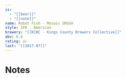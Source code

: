 ```yaml
---
is:
  - "[[beer]]"
  - "[[note]]"
name: Robot Fish - Mosaic SMaSH
style: IPA - American
brewery: "[[KCBC - Kings County Brewers Collective]]"
abv: 6.6
rating: 👍
last: "[[2017-07]]"
---
```

# Notes

